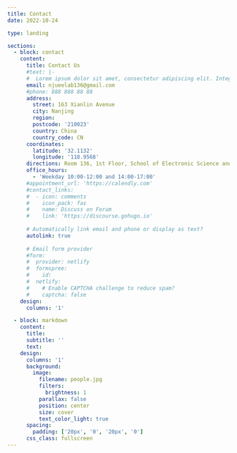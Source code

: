 ```yaml
---
title: Contact
date: 2022-10-24

type: landing

sections:
  - block: contact
    content:
      title: Contact Us
      #text: |-
      #  Lorem ipsum dolor sit amet, consectetur adipiscing elit. Integer tempus augue non tempor egestas. Proin nisl nunc, dignissim in accumsan dapibus, auctor ullamcorper# neque. Quisque at elit felis. Vestibulum ante ipsum primis in faucibus orci luctus et ultrices posuere cubilia curae; Aenean eget elementum odio. Cras interdum eget# risus sit amet aliquet. In volutpat, nisl ut fringilla dignissim, arcu nisl suscipit ante, at accumsan sapien nisl eu eros.
      email: njueelab136@gmail.com
      #phone: 888 888 88 88
      address:
        street: 163 Xianlin Avenue
        city: Nanjing
        region: 
        postcode: '210023'
        country: China
        country_code: CN
      coordinates:
        latitude: '32.1132'
        longitude: '118.9568'
      directions: Room 136, 1st Floor, School of Electronic Science and Engineering
      office_hours:
        - 'Weekday 10:00-12:00 and 14:00-17:00'
      #appointment_url: 'https://calendly.com'
      #contact_links:
      #  - icon: comments
      #    icon_pack: fas
      #    name: Discuss on Forum
      #    link: 'https://discourse.gohugo.io'
    
      # Automatically link email and phone or display as text?
      autolink: true
    
      # Email form provider
      #form:
      #  provider: netlify
      #  formspree:
      #    id:
      #  netlify:
      #    # Enable CAPTCHA challenge to reduce spam?
      #    captcha: false
    design:
      columns: '1'

  - block: markdown
    content:
      title:
      subtitle: ''
      text:
    design:
      columns: '1'
      background:
        image: 
          filename: people.jpg
          filters:
            brightness: 1
          parallax: false
          position: center
          size: cover
          text_color_light: true
      spacing:
        padding: ['20px', '0', '20px', '0']
      css_class: fullscreen
---
```


